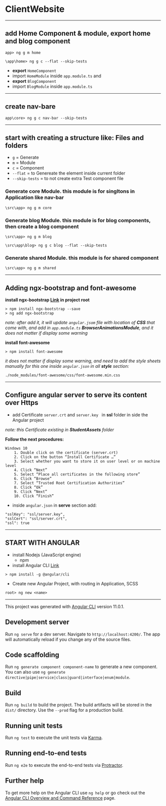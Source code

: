 # ClientWebsite
---
## add Home Component & module, export home and blog component
```
app> ng g m home

\app\home> ng g c --flat --skip-tests
```
- **export** ``HomeComponent``
- import ``HomeModule`` inside ``app.module.ts``
and
- **export** ``BlogComponent``
- import ``BlogModule`` inside ``app.module.ts``


---
## create nav-bare
```
app\core> ng g c nav-bar --skip-tests
```


---
## start with creating a structure like: Files and folders 
- ``g`` = Generate
- ``m`` = Module
- ``c`` = Component
- ``--flat`` = to Genereate the element inside current folder
- ``--skip-tests`` = to not create extra Test component file

### Generate core Module. this module is for singltons in Application like nav-bar
``` 
\src\app> ng g m core 
```

### Generate blog Module. this module is for blog components, then create a blog component
``` 
\src\app> ng g m blog 

\src\app\blog> ng g c blog --flat --skip-tests
```

### Generate shared Module. this module is for shared component
``` 
\src\app> ng g m shared 
```

---
## Adding ngx-bootstrap and font-awesome
**install ngx-bootstrap [Link](https://valor-software.com/ngx-bootstrap/#/) in project root**
```
> npm install ngx-bootstrap --save
> ng add ngx-bootstrap 
```
*note: after add it, it will update ``angular.jsom`` file with location of **CSS** that come with, and add in ``app.module.ts`` **BrowserAnimationsModule**, and it does not matter if display some warning*

**install font-awesome**
```
> npm install font-awesome
```

*it does not matter if display some warning, and need to add the style sheets manually for this one inside ``angular.json`` in all **style** section:*
```
./node_modules/font-awesome/css/font-awesome.min.css
```
---
## Configure angular server to serve its content over Https
- add Certificate ``server.crt`` and ``server.key `` in **ssl** folder in side the Angular project

*note: this Certificate existing in **StudentAssets** folder* 

**Follow the next procedures:**
```
Windows 10
	1. Double click on the certificate (server.crt)
	2. Click on the button “Install Certificate …”
	3. Select whether you want to store it on user level or on machine level
	4. Click “Next”
	5. Select “Place all certificates in the following store”
	6. Click “Browse”
	7. Select “Trusted Root Certification Authorities”
	8. Click “Ok”
	9. Click “Next”
	10. Click “Finish”
```
- inside ``angular.json`` in **serve** section add:
```
"sslKey": "ssl/server.key",
"sslCert": "ssl/server.crt",
"ssl": true
```
---
## START WITH ANGULAR
- install Nodejs (JavaScript engine)
    - npm
- install Angular CLI [Link](https://cli.angular.io/)
```
> npm install -g @angular/cli
```
- Create new Angular Project, with routing in Application, SCSS 
```
root> ng new <name>
```
---
This project was generated with [Angular CLI](https://github.com/angular/angular-cli) version 11.0.1.

## Development server

Run `ng serve` for a dev server. Navigate to `http://localhost:4200/`. The app will automatically reload if you change any of the source files.

## Code scaffolding

Run `ng generate component component-name` to generate a new component. You can also use `ng generate directive|pipe|service|class|guard|interface|enum|module`.

## Build

Run `ng build` to build the project. The build artifacts will be stored in the `dist/` directory. Use the `--prod` flag for a production build.

## Running unit tests

Run `ng test` to execute the unit tests via [Karma](https://karma-runner.github.io).

## Running end-to-end tests

Run `ng e2e` to execute the end-to-end tests via [Protractor](http://www.protractortest.org/).

## Further help

To get more help on the Angular CLI use `ng help` or go check out the [Angular CLI Overview and Command Reference](https://angular.io/cli) page.
